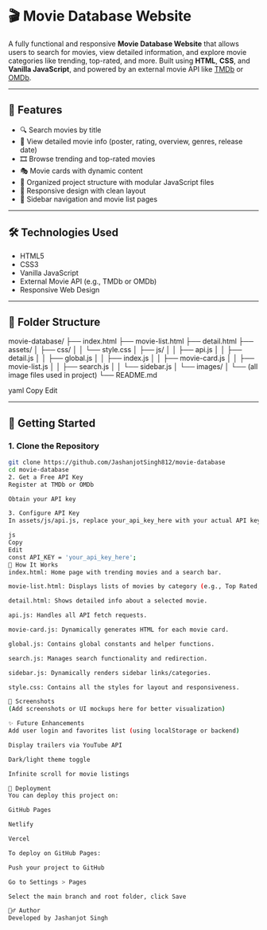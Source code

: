 # 🎬 Movie Database Website

A fully functional and responsive **Movie Database Website** that allows users to search for movies, view detailed information, and explore movie categories like trending, top-rated, and more. Built using **HTML**, **CSS**, and **Vanilla JavaScript**, and powered by an external movie API like [TMDb](https://www.themoviedb.org/documentation/api) or [OMDb](https://www.omdbapi.com/).

---

## 🌟 Features

- 🔍 Search movies by title
- 📄 View detailed movie info (poster, rating, overview, genres, release date)
- 🎞️ Browse trending and top-rated movies
- 🎭 Movie cards with dynamic content
- 📁 Organized project structure with modular JavaScript files
- 📱 Responsive design with clean layout
- 🧭 Sidebar navigation and movie list pages

---

## 🛠️ Technologies Used

- HTML5
- CSS3
- Vanilla JavaScript
- External Movie API (e.g., TMDb or OMDb)
- Responsive Web Design

---

## 📁 Folder Structure

movie-database/
├── index.html
├── movie-list.html
├── detail.html
├── assets/
│ ├── css/
│ │ └── style.css
│ ├── js/
│ │ ├── api.js
│ │ ├── detail.js
│ │ ├── global.js
│ │ ├── index.js
│ │ ├── movie-card.js
│ │ ├── movie-list.js
│ │ ├── search.js
│ │ └── sidebar.js
│ └── images/
│ └── (all image files used in project)
└── README.md

yaml
Copy
Edit

---

## 🚀 Getting Started

### 1. Clone the Repository

```bash
git clone https://github.com/JashanjotSingh812/movie-database
cd movie-database
2. Get a Free API Key
Register at TMDb or OMDb

Obtain your API key

3. Configure API Key
In assets/js/api.js, replace your_api_key_here with your actual API key:

js
Copy
Edit
const API_KEY = 'your_api_key_here';
🧠 How It Works
index.html: Home page with trending movies and a search bar.

movie-list.html: Displays lists of movies by category (e.g., Top Rated, Now Playing).

detail.html: Shows detailed info about a selected movie.

api.js: Handles all API fetch requests.

movie-card.js: Dynamically generates HTML for each movie card.

global.js: Contains global constants and helper functions.

search.js: Manages search functionality and redirection.

sidebar.js: Dynamically renders sidebar links/categories.

style.css: Contains all the styles for layout and responsiveness.

📸 Screenshots
(Add screenshots or UI mockups here for better visualization)

✨ Future Enhancements
Add user login and favorites list (using localStorage or backend)

Display trailers via YouTube API

Dark/light theme toggle

Infinite scroll for movie listings

📌 Deployment
You can deploy this project on:

GitHub Pages

Netlify

Vercel

To deploy on GitHub Pages:

Push your project to GitHub

Go to Settings > Pages

Select the main branch and root folder, click Save

🙋‍♂️ Author
Developed by Jashanjot Singh
